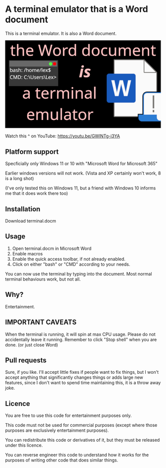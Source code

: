 # A terminal emulator that is a Word document

This is a terminal emulator. It is also a Word document.

[![the Word document is a terminal emulator](https://github.com/lexbailey/terminal.docm/blob/main/yt_thumb.png)](https://youtu.be/GWlNTg-i3YA)

Watch this ^ on YouTube: https://youtu.be/GWlNTg-i3YA

## Platform support

Specficially only Windows 11 or 10 with "Microsoft Word for Microsoft 365"

Earlier windows versions will not work. (Vista and XP certainly won't work, 8 is a long shot)

(I've only tested this on Windows 11, but a friend with Windows 10 informs me that it does work there too)

## Installation

Download terminal.docm

## Usage

1. Open terminal.docm in Microsoft Word
2. Enable macros
3. Enable the quick access toolbar, if not already enabled.
4. Click on either "bash" or "CMD" according to your needs.

You can now use the terminal by typing into the document. Most normal terminal behaviours work, but not all.

## Why?

Entertainment.

## IMPORTANT CAVEATS

When the terminal is running, it will spin at max CPU usage. Please do not accidentally leave it running. Remember to click "Stop shell" when you are done. (or just close Word)

## Pull requests

Sure, if you like. I'll accept little fixes if people want to fix things, but I won't accept anything that significantly changes things or adds large new features, since I don't want to spend time maintaining this, it is a throw away joke.

## Licence

You are free to use this code for entertainment purposes only.

This code must not be used for commercial purposes (except where those purposes are exclusively entertainment purposes).

You can redistribute this code or derivatives of it, but they must be released under this licence.

You can reverse engineer this code to understand how it works for the purposes of writing other code that does similar things.
